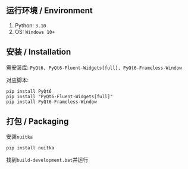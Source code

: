 ## 运行环境 / Environment

1. Python: `3.10`
2. OS: `Windows 10+`

## 安装 / Installation

需安装库: `PyQt6, PyQt6-Fluent-Widgets[full], PyQt6-Frameless-Window`

对应脚本:
```commandline
pip install PyQt6
pip install "PyQt6-Fluent-Widgets[full]" 
pip install PyQt6-Frameless-Window
```

## 打包 / Packaging

安装`nuitka`
```commandline
pip install nuitka
```

找到`build-development.bat`并运行